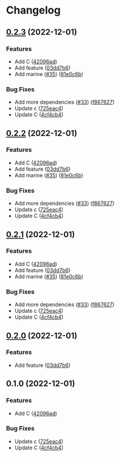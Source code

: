 # Changelog

## [0.2.3](https://github.com/fluencelabs/release-flow-demo/compare/release-flow-demo-c-v0.2.2...release-flow-demo-c-v0.2.3) (2022-12-01)


### Features

* Add C ([42096ad](https://github.com/fluencelabs/release-flow-demo/commit/42096ad81ea2ded2f50c7ebfe8434c743dc6375b))
* Add feature ([03dd7b6](https://github.com/fluencelabs/release-flow-demo/commit/03dd7b69c594595fdfcb22716e874f3a57258fe9))
* Add marine ([#35](https://github.com/fluencelabs/release-flow-demo/issues/35)) ([81e0c6b](https://github.com/fluencelabs/release-flow-demo/commit/81e0c6b516205e346950556716a099e3d56c3e4d))


### Bug Fixes

* Add more dependencies ([#33](https://github.com/fluencelabs/release-flow-demo/issues/33)) ([f867627](https://github.com/fluencelabs/release-flow-demo/commit/f867627c3fa6787da764d602369b79cf8796383f))
* Update c ([725eac4](https://github.com/fluencelabs/release-flow-demo/commit/725eac48b4539fc51dfe2a27a53f5b78cc3df016))
* Update C ([4cf4cb4](https://github.com/fluencelabs/release-flow-demo/commit/4cf4cb44a2127eb4dde8aea408b4aa9c870f6376))

## [0.2.2](https://github.com/fluencelabs/release-flow-demo/compare/release-flow-demo-c-v0.2.1...release-flow-demo-c-v0.2.2) (2022-12-01)


### Features

* Add C ([42096ad](https://github.com/fluencelabs/release-flow-demo/commit/42096ad81ea2ded2f50c7ebfe8434c743dc6375b))
* Add feature ([03dd7b6](https://github.com/fluencelabs/release-flow-demo/commit/03dd7b69c594595fdfcb22716e874f3a57258fe9))
* Add marine ([#35](https://github.com/fluencelabs/release-flow-demo/issues/35)) ([81e0c6b](https://github.com/fluencelabs/release-flow-demo/commit/81e0c6b516205e346950556716a099e3d56c3e4d))


### Bug Fixes

* Add more dependencies ([#33](https://github.com/fluencelabs/release-flow-demo/issues/33)) ([f867627](https://github.com/fluencelabs/release-flow-demo/commit/f867627c3fa6787da764d602369b79cf8796383f))
* Update c ([725eac4](https://github.com/fluencelabs/release-flow-demo/commit/725eac48b4539fc51dfe2a27a53f5b78cc3df016))
* Update C ([4cf4cb4](https://github.com/fluencelabs/release-flow-demo/commit/4cf4cb44a2127eb4dde8aea408b4aa9c870f6376))

## [0.2.1](https://github.com/fluencelabs/release-flow-demo/compare/release-flow-demo-c-v0.2.0...release-flow-demo-c-v0.2.1) (2022-12-01)


### Features

* Add C ([42096ad](https://github.com/fluencelabs/release-flow-demo/commit/42096ad81ea2ded2f50c7ebfe8434c743dc6375b))
* Add feature ([03dd7b6](https://github.com/fluencelabs/release-flow-demo/commit/03dd7b69c594595fdfcb22716e874f3a57258fe9))
* Add marine ([#35](https://github.com/fluencelabs/release-flow-demo/issues/35)) ([81e0c6b](https://github.com/fluencelabs/release-flow-demo/commit/81e0c6b516205e346950556716a099e3d56c3e4d))


### Bug Fixes

* Add more dependencies ([#33](https://github.com/fluencelabs/release-flow-demo/issues/33)) ([f867627](https://github.com/fluencelabs/release-flow-demo/commit/f867627c3fa6787da764d602369b79cf8796383f))
* Update c ([725eac4](https://github.com/fluencelabs/release-flow-demo/commit/725eac48b4539fc51dfe2a27a53f5b78cc3df016))
* Update C ([4cf4cb4](https://github.com/fluencelabs/release-flow-demo/commit/4cf4cb44a2127eb4dde8aea408b4aa9c870f6376))

## [0.2.0](https://github.com/fluencelabs/release-flow-demo/compare/release-flow-demo-c-v0.1.0...release-flow-demo-c-v0.2.0) (2022-12-01)


### Features

* Add feature ([03dd7b6](https://github.com/fluencelabs/release-flow-demo/commit/03dd7b69c594595fdfcb22716e874f3a57258fe9))

## 0.1.0 (2022-12-01)


### Features

* Add C ([42096ad](https://github.com/fluencelabs/release-flow-demo/commit/42096ad81ea2ded2f50c7ebfe8434c743dc6375b))


### Bug Fixes

* Update c ([725eac4](https://github.com/fluencelabs/release-flow-demo/commit/725eac48b4539fc51dfe2a27a53f5b78cc3df016))
* Update C ([4cf4cb4](https://github.com/fluencelabs/release-flow-demo/commit/4cf4cb44a2127eb4dde8aea408b4aa9c870f6376))
